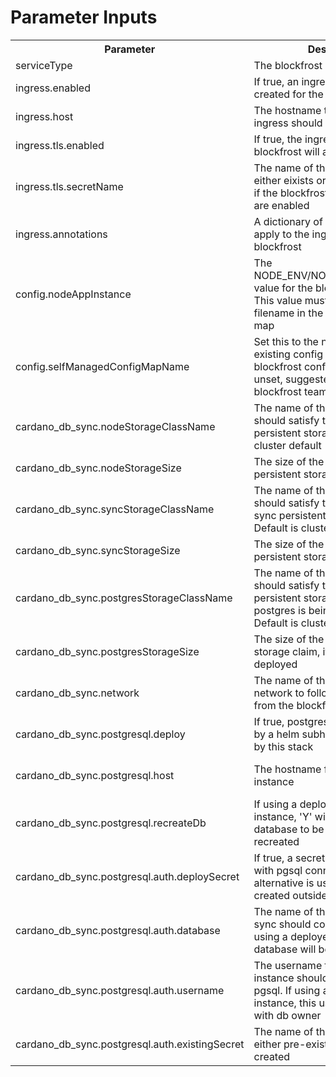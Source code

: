 # Parameter Inputs

<table>
<tr>
<th>Parameter</th>
<th>Description</th>
<th>Default</th>
</tr>

<tr>
<td>serviceType</td>
<td>The blockfrost service type</td>
<td>NodePort</td>
</tr>

<tr>
<td>ingress.enabled</td>
<td>If true, an ingress resource will be created for the blockfrost service</td>
<td>false</td>
</tr>

<tr>
<td>ingress.host</td>
<td>The hostname the blockfrost ingress should listen on</td>
<td>""</td>
</tr>

<tr>
<td>ingress.tls.enabled</td>
<td>If true, the ingress created for blockfrost will attempt to use TLS</td>
<td>false</td>
</tr>

<tr>
<td>ingress.tls.secretName</td>
<td>The name of the TLS secret that either eixists or should be created, if the blockfrost ingress and TLS are enabled</td>
<td>""</td>
</tr>

<tr>
<td>ingress.annotations</td>
<td>A dictionary of annotations to apply to the ingress created for blockfrost</td>
<td>{}</td>
</tr>

<tr>
<td>config.nodeAppInstance</td>
<td>The NODE_ENV/NODE_APP_INSTANCE value for the blockfrost service. This value must correspond to a filename in the blockfrost config map</td>
<td>development</td>
</tr>

<tr>
<td>config.selfManagedConfigMapName</td>
<td>Set this to the name of pre-existing config map with blockfrost config files. If this is unset, suggested configs from the blockfrost team will be deployed</td>
<td>development</td>
</tr>

<tr>
<td>cardano_db_sync.nodeStorageClassName</td>
<td>The name of the storage class that should satisfy the cardano node persistent storage claim. Default is cluster default</td>
<td></td>
</tr>

<tr>
<td>cardano_db_sync.nodeStorageSize</td>
<td>The size of the cardano node persistent storage claim</td>
<td>1Gi</td>
</tr>

<tr>
<td>cardano_db_sync.syncStorageClassName</td>
<td>The name of the storage class that should satisfy the cardano db-sync persistent storage claim. Default is cluster default</td>
<td></td>
</tr>

<tr>
<td>cardano_db_sync.syncStorageSize</td>
<td>The size of the cardano node persistent storage claim</td>
<td>3Gi</td>
</tr>

<tr>
<td>cardano_db_sync.postgresStorageClassName</td>
<td>The name of the storage class that should satisfy the postgres persistent storage claim, if postgres is being deployed. Default is cluster default</td>
<td></td>
</tr>

<tr>
<td>cardano_db_sync.postgresStorageSize</td>
<td>The size of the postgres persistent storage claim, if postgres is being deployed</td>
<td>8Gi</td>
</tr>

<tr>
<td>cardano_db_sync.network</td>
<td>The name of the blockfrost network to follow. Options come from the blockfrost documentation</td>
<td>preview</td>
</tr>

<tr>
<td>cardano_db_sync.postgresql.deploy</td>
<td>If true, postgres will be deployed by a helm subhcart and amaged by this stack</td>
<td>true</td>
</tr>

<tr>
<td>cardano_db_sync.postgresql.host</td>
<td>The hostname for the postgresql instance</td>
<td>"{{ .Release.Name }}-postgresql"</td>
</tr>

<tr>
<td>cardano_db_sync.postgresql.recreateDb</td>
<td>If using a deployed postgres instance, 'Y' will cause the database to be dropped and recreated</td>
<td>'N'</td>
</tr>

<tr>
<td>cardano_db_sync.postgresql.auth.deploySecret</td>
<td>If true, a secret will be created with pgsql connection details. The alternative is using a secret that is created outside of this helm chart.</td>
<td>true</td>
</tr>

<tr>
<td>cardano_db_sync.postgresql.auth.database</td>
<td>The name of the database db-sync should connect to in pgsql. If using a deployed pg instance, this database will be created</td>
<td>"cexplorer"</td>
</tr>

<tr>
<td>cardano_db_sync.postgresql.auth.username</td>
<td>The username the db-sync instance should use to connect to pgsql. If using a deployed pg instance, this user will be created with db owner</td>
<td>"cexplorer"</td>
</tr>

<tr>
<td>cardano_db_sync.postgresql.auth.existingSecret</td>
<td>The name of the auth secret, either pre-existing or to be created</td>
<td>"db-user-pass"</td>
</tr>

</table>